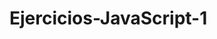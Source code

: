 # Ejercicios-JavaScript-1
<!DOCTYPE html>
<html lang="en">
<head>
<meta charset="UTF-8">
	<title></title>
</head>
<body>


<script type="text/javascript">
	

	  var selec=prompt('Ingrese un valor entre 1 y 10','');
  selec=parseInt(selec);    
  var num=parseInt(Math.random()*10)+1;
  if (num==selec)
    document.write('Ganó el número que se sorteó es el '+ num);
  else
    document.write('Lo siento se sorteó el valor '+num+' y usted eligió el '+selec);  


</script>
</body>
</html>
